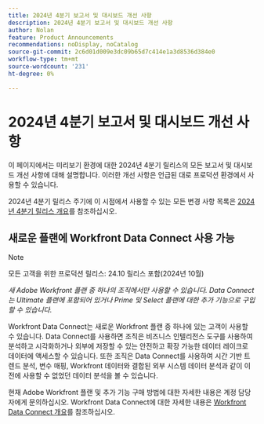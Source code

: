 ```yaml
---
title: 2024년 4분기 보고서 및 대시보드 개선 사항
description: 2024년 4분기 보고서 및 대시보드 개선 사항
author: Nolan
feature: Product Announcements
recommendations: noDisplay, noCatalog
source-git-commit: 2c6d01d009e3dc09b65d7c414e1a3d8536d384e0
workflow-type: tm+mt
source-wordcount: '231'
ht-degree: 0%

---
```


# 2024년 4분기 보고서 및 대시보드 개선 사항

이 페이지에서는 미리보기 환경에 대한 2024년 4분기 릴리스의 모든 보고서 및 대시보드 개선 사항에 대해 설명합니다. 이러한 개선 사항은 언급된 대로 프로덕션 환경에서 사용할 수 있습니다.

2024년 4분기 릴리스 주기에 이 시점에서 사용할 수 있는 모든 변경 사항 목록은 [2024년 4분기 릴리스 개요](/help/quicksilver/product-announcements/product-releases/24-q4-release-activity/24-q4-release-overview.md)를 참조하십시오.

## 새로운 플랜에 Workfront Data Connect 사용 가능

>[!NOTE]
>
>모든 고객을 위한 프로덕션 릴리스: 24.10 릴리스 포함(2024년 10월)
>
>_새 Adobe Workfront 플랜 중 하나의 조직에서만 사용할 수 있습니다. Data Connect는 Ultimate 플랜에 포함되어 있거나 Prime 및 Select 플랜에 대한 추가 기능으로 구입할 수 있습니다._

Workfront Data Connect는 새로운 Workfront 플랜 중 하나에 있는 고객이 사용할 수 있습니다. Data Connect를 사용하면 조직은 비즈니스 인텔리전스 도구를 사용하여 분석하고 시각화하거나 외부에 저장할 수 있는 안전하고 확장 가능한 데이터 레이크로 데이터에 액세스할 수 있습니다. 또한 조직은 Data Connect를 사용하여 시간 기반 트렌드 분석, 변수 매핑, Workfront 데이터와 결합된 외부 시스템 데이터 분석과 같이 이전에 사용할 수 없었던 데이터 분석을 볼 수 있습니다.

현재 Adobe Workfront 플랜 및 추가 기능 구매 방법에 대한 자세한 내용은 계정 담당자에게 문의하십시오. Workfront Data Connect에 대한 자세한 내용은 [Workfront Data Connect 개요](/help/quicksilver/reports-and-dashboards/data-lake/data-lake-overview.md)를 참조하십시오.
